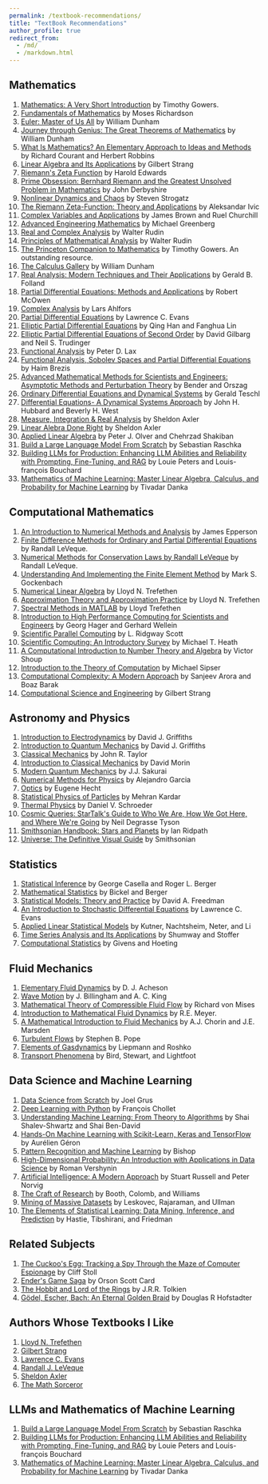 ```yaml
---
permalink: /textbook-recommendations/
title: "TextBook Recommendations"
author_profile: true
redirect_from: 
  - /md/
  - /markdown.html
---
```


## Mathematics

1. [Mathematics: A Very Short Introduction](http://www.amazon.com/Mathematics-Short-Introduction-Timothy-Gowers/dp/0192853619/ref=sr_1_1?s=books&ie=UTF8&qid=1460313156&sr=1-1&keywords=Mathematics+A+very+short+introduction) by Timothy Gowers.
2. [Fundamentals of Mathematics](http://www.amazon.com/Fundamentals-Mathematics-Moses-Richardson-Leonard/dp/0023996900/ref=sr_1_1?s=books&ie=UTF8&qid=1460313204&sr=1-1&keywords=Fundamentals+of+Mathematics+moses) by Moses Richardson
3. [Euler: Master of Us All](http://www.amazon.com/Euler-Master-Dolciani-Mathematical-Expositions/dp/0883853280/ref=sr_1_1?s=books&ie=UTF8&qid=1460313245&sr=1-1&keywords=Euler+master+of+us+all) by William Dunham
4. [Journey through Genius: The Great Theorems of Mathematics](http://www.amazon.com/Journey-through-Genius-Theorems-Mathematics/dp/014014739X/ref=sr_1_1?s=books&ie=UTF8&qid=1460313277&sr=1-1&keywords=Journey+through+Genius) by William Dunham
5. [What Is Mathematics? An Elementary Approach to Ideas and Methods](http://www.amazon.com/Mathematics-Elementary-Approach-Ideas-Methods/dp/0195105192/ref=sr_1_1?s=books&ie=UTF8&qid=1460313352&sr=1-1&keywords=What+is+Mathematics%3F) by Richard Courant and Herbert Robbins
6. [Linear Algebra and Its Applications](http://www.amazon.com/Linear-Algebra-Its-Applications-4th/dp/0030105676/ref=sr_1_3?s=books&ie=UTF8&qid=1460313383&sr=1-3&keywords=linear+algebra+strang) by Gilbert Strang
7. [Riemann's Zeta Function](http://www.amazon.com/Riemanns-Zeta-Function-Harold-Edwards/dp/0486417409/ref=sr_1_1?s=books&ie=UTF8&qid=1460313437&sr=1-1&keywords=Riemann%27s+Zeta+Function) by Harold Edwards
8. [Prime Obsession: Bernhard Riemann and the Greatest Unsolved Problem in Mathematics](http://www.amazon.com/Prime-Obsession-Bernhard-Greatest-Mathematics/dp/0452285259/ref=sr_1_2?s=books&rps=1&ie=UTF8&qid=1460313469&sr=1-2&keywords=Prime+Obsession) by John Derbyshire
9. [Nonlinear Dynamics and Chaos](http://www.amazon.com/Nonlinear-Dynamics-Chaos-Applications-Nonlinearity/dp/0813349109/ref=sr_1_1?s=books&ie=UTF8&qid=1460313505&sr=1-1&keywords=Nonlinear+Dynamics+and+Chaos) by Steven Strogatz
10. [The Riemann Zeta-Function: Theory and Applications](http://www.amazon.com/Riemann-Zeta-Function-Theory-Applications-Mathematics/dp/0486428133/ref=sr_1_2?s=books&ie=UTF8&qid=1460313549&sr=1-2&keywords=The+Riemann+Zeta-Function) by Aleksandar Ivic
11. [Complex Variables and Applications](http://www.amazon.com/Complex-Variables-Applications-James-Brown/dp/0073051942/ref=sr_1_2?s=books&ie=UTF8&qid=1460313577&sr=1-2&keywords=Complex+variables+brown) by James Brown and Ruel Churchill
12. [Advanced Engineering Mathematics](http://www.amazon.com/Advanced-Engineering-Mathematics-Michael-Greenberg/dp/0133214311/ref=sr_1_1?s=books&ie=UTF8&qid=1460313647&sr=1-1&keywords=Advanced+Engineering+Mathematics+Greenberg) by Michael Greenberg
13. [Real and Complex Analysis](http://www.amazon.com/Real-Complex-Analysis-Higher-Mathematics/dp/0070542341/ref=sr_1_2?s=books&ie=UTF8&qid=1460313676&sr=1-2&keywords=Real+and+Complex+Analysis+rudin) by Walter Rudin
14. [Principles of Mathematical Analysis](https://www.amazon.com/gp/product/007054235X/ref=dbs_a_def_rwt_bibl_vppi_i1) by Walter Rudin
15. [The Princeton Companion to Mathematics](https://www.amazon.com/Princeton-Companion-Mathematics-Timothy-Gowers/dp/0691118809) by Timothy Gowers. An outstanding resource.
16. [The Calculus Gallery](https://www.amazon.com/Calculus-Gallery-Masterpieces-Newton-Lebesgue/dp/0691136262) by William Dunham
17. [Real Analysis: Modern Techniques and Their Applications](https://www.amazon.com/Real-Analysis-Modern-Techniques-Applications/dp/0471317160) by Gerald B. Folland
18. [Partial Differential Equations: Methods and Applications](https://www.amazon.com/Partial-Differential-Equations-Methods-Applications/dp/0130093351) by Robert McOwen
19. [Complex Analysis](https://www.amazon.com/Complex-Analysis-Lars-Ahlfors/dp/0070006571) by Lars Ahlfors
20. [Partial Differential Equations](https://www.amazon.com/gp/product/0821849743/ref=dbs_a_def_rwt_bibl_vppi_i0) by Lawrence C. Evans
21. [Elliptic Partial Differential Equations](https://www.amazon.com/Elliptic-Partial-Differential-Equations-Courant/dp/0821853139) by Qing Han and Fanghua Lin
22. [Elliptic Partial Differential Equations of Second Order](https://www.amazon.com/Elliptic-Partial-Differential-Equations-Second/dp/3540411607) by David Gilbarg and Neil S. Trudinger
23. [Functional Analysis](https://www.amazon.com/Functional-Analysis-Peter-D-Lax/dp/0471556041) by Peter D. Lax
24. [Functional Analysis, Sobolev Spaces and Partial Differential Equations](https://www.amazon.com/Functional-Analysis-Differential-Equations-Universitext/dp/0387709134) by Haim Brezis
25. [Advanced Mathematical Methods for Scientists and Engineers: Asymptotic Methods and Perturbation Theory](https://www.amazon.com/Advanced-Mathematical-Methods-Scientists-Engineers/dp/0387989315) by Bender and Orszag
26. [Ordinary Differential Equations and Dynamical Systems](https://www.mat.univie.ac.at/~gerald/ftp/book-ode/ode.pdf) by Gerald Teschl
27. [Differential Equations- A Dynamical Systems Approach](https://www.amazon.com/Differential-Equations-Dynamical-Approach-Mathematics/dp/0387972862) by John H. Hubbard and Beverly H. West
28. [Measure, Integration & Real Analysis](https://measure.axler.net/) by Sheldon Axler
29. [Linear Alebra Done Right](https://www.amazon.com/Linear-Algebra-Right-Undergraduate-Mathematics/dp/3319110799/ref=sr_1_1?crid=1XTALQBH1EG1U&keywords=Linear+Algebra+done+right&qid=1700942687&s=books&sprefix=linear+algebra+done+right%2Cstripbooks%2C119&sr=1-1) by Sheldon Axler
30. [Applied Linear Algebra](https://link.springer.com/book/10.1007/978-3-319-91041-3) by Peter J. Olver and Chehrzad Shakiban
31. [Build a Large Language Model From Scratch](https://www.manning.com/books/build-a-large-language-model-from-scratch) by Sebastian Raschka
32. [Building LLMs for Production: Enhancing LLM Abilities and Reliability with Prompting, Fine-Tuning, and RAG](https://www.amazon.com/Building-LLMs-Production-Reliability-Fine-Tuning/dp/B0D4FFPFW8) by Louie Peters and Louis-françois Bouchard
33. [Mathematics of Machine Learning: Master Linear Algebra, Calculus, and Probability for Machine Learning](https://www.amazon.com/Mathematics-Machine-Learning-Calculus-Probability/dp/1837027870) by Tivadar Danka



## Computational Mathematics
1. [An Introduction to Numerical Methods and Analysis](http://www.amazon.com/Introduction-Numerical-Methods-Analysis/dp/1118367596/ref=sr_1_1?s=books&ie=UTF8&qid=1460313320&sr=1-1&keywords=Introduction+to+Numerical+Methods+and+Analysis+epperson) by James Epperson
2. [Finite Difference Methods for Ordinary and Partial Differential Equations](https://www.amazon.com/Difference-Methods-Ordinary-Differential-Equations/dp/0898716292) by Randall LeVeque.
3. [Numerical Methods for Conservation Laws by Randall LeVeque](https://www.amazon.com/Numerical-Methods-Conservation-Randall-LeVeque/dp/3764327235/ref=sr_1_2?qid=1700674089&refinements=p_27%3ARandall%20LeVeque&s=books&sr=1-2) by Randall LeVeque.
4. [Understanding And Implementing the Finite Element Method](https://www.amazon.com/Understanding-Implementing-Finite-Element-Method/dp/0898716144) by Mark S. Gockenbach
5. [Numerical Linear Algebra](https://www.amazon.com/dp/0898713617/?tag=stackoverflow17-20) by Lloyd N. Trefethen
6. [Approximation Theory and Approximation Practice](https://www.amazon.com/Approximation-Theory-Practice-Applied-Mathematics/dp/1611972396) by Lloyd N. Trefethen
7. [Spectral Methods in MATLAB](https://people.maths.ox.ac.uk/trefethen/spectral.html) by Lloyd Trefethen
8. [Introduction to High Performance Computing for Scientists and Engineers](https://www.amazon.com/Introduction-Performance-Computing-Scientists-Computational/dp/143981192X) by Georg Hager and Gerhard Wellein
9. [Scientific Parallel Computing](https://www.amazon.com/Scientific-Parallel-Computing-Ridgway-Scott/dp/069111935X) by L. Ridgway Scott
10. [Scientific Computing: An Introductory Survey](https://www.amazon.com/Scientific-Computing-Introductory-Survey-Revised/dp/1611975573) by Michael T. Heath
11. [A Computational Introduction to Number Theory and Algebra](https://compmath.files.wordpress.com/2008/08/computational_introduction-to-number_theory_and_algebra.pdf) by Victor Shoup
12. [Introduction to the Theory of Computation](https://www.amazon.com/Introduction-Theory-Computation-Michael-Sipser/dp/113318779X) by Michael Sipser
13. [Computational Complexity: A Modern Approach](https://www.amazon.com/Computational-Complexity-Approach-Sanjeev-Arora/dp/0521424267) by Sanjeev Arora and Boaz Barak
14. [Computational Science and Engineering](https://www.amazon.com/Computational-Science-Engineering-Gilbert-Strang/dp/0961408812) by Gilbert Strang

## Astronomy and Physics
1. [Introduction to Electrodynamics](https://www.amazon.com/Introduction-Electrodynamics-David-J-Griffiths/dp/1108420419?&linkCode=sl1&tag=abakcus-20&linkId=0b2ded00747821a20d283f7f906f5120&language=en_US&ref_=as_li_ss_tl) by David J. Griffiths
2. [Introduction to Quantum Mechanics](https://www.amazon.com/Introduction-Quantum-Mechanics-David-Griffiths/dp/1107189632/ref=sr_1_1?crid=YYI0MHUF339G&keywords=Introduction+to+Quantum+Mechanics&qid=1681788312&s=books&sprefix=introduction+to+quantum+mechanics%2Cstripbooks%2C448&sr=1-1&ufe=app_do%3Aamzn1.fos.18ed3cb5-28d5-4975-8bc7-93deae8f9840) by David J. Griffiths
3. [Classical Mechanics](https://www.amazon.com/Classical-Mechanics-CLASSICAL-MECHANICS-Hardcover/dp/B00SLS9J5U?&linkCode=sl1&tag=abakcus-20&linkId=c271059fc6d25e3d2dfeac3e3044c1a7&language=en_US&ref_=as_li_ss_tl) by John R. Taylor
4. [Introduction to Classical Mechanics](https://www.amazon.com/Introduction-Classical-Mechanics-Problems-Solutions/dp/0521876222?&linkCode=sl1&tag=abakcus-20&linkId=9f6b888fb7de2c24f0f276c22cedcd18&language=en_US&ref_=as_li_ss_tl) by David Morin
5. [Modern Quantum Mechanics](https://www.amazon.com/Modern-Quantum-Mechanics-Revised-Sakurai/dp/0201539292?&linkCode=sl1&tag=abakcus-20&linkId=807ea7ddc8f2c04377058e81c940c072&language=en_US&ref_=as_li_ss_tl) by J.J. Sakurai
6. [Numerical Methods for Physics](https://www.amazon.com/Numerical-Methods-Physics-Python-Alejandro/dp/1548865494?&linkCode=sl1&tag=abakcus-20&linkId=9c37cc06115e9bd42f87232dfd4e183c&language=en_US&ref_=as_li_ss_tl) by Alejandro Garcia
7. [Optics](https://www.amazon.com/Optics-5th-Eugene-Hecht/dp/0133977226?&linkCode=sl1&tag=abakcus-20&linkId=f5458e53a04bfc6faa4496e12688d1a7&language=en_US&ref_=as_li_ss_tl) by Eugene Hecht
8. [Statistical Physics of Particles](https://www.amazon.com/Statistical-Physics-Particles-Mehran-Kardar/dp/0521873428?&linkCode=sl1&tag=abakcus-20&linkId=8dcc8e1107a8e1b2b53a091f2430a80b&language=en_US&ref_=as_li_ss_tl) by Mehran Kardar
9. [Thermal Physics](https://www.amazon.com/Introduction-Thermal-Physics-Daniel-Schroeder/dp/0192895559?&linkCode=sl1&tag=abakcus-20&linkId=0870f14a026ff09905cb38df55db342e&language=en_US&ref_=as_li_ss_tl) by Daniel V. Schroeder
10. [Cosmic Queries: StarTalk's Guide to Who We Are, How We Got Here, and Where We're Going](https://www.amazon.com/Cosmic-Queries-StarTalks-Guide-Where/dp/1426221770) by Neil Degrasse Tyson
11. [Smithsonian Handbook: Stars and Planets](https://www.amazon.com/Smithsonian-Handbooks-Stars-Planets/dp/0789489880/ref=sr_1_sc_1?s=books&ie=UTF8&qid=1460313755&sr=1-1-spell&keywords=Stars+and+Planetrs+Smithsonian) by Ian Ridpath
12. [Universe: The Definitive Visual Guide](https://www.amazon.com/Universe-Robert-Dinwiddie/dp/0756698413) by Smithsonian


## Statistics 
1. [Statistical Inference](https://www.amazon.com/Statistical-Inference-George-Casella/dp/0534243126) by George Casella and  Roger L. Berger 
2. [Mathematical Statistics](https://www.amazon.com/Mathematical-Statistics-Basic-Selected-Topics/dp/0132306379/) by Bickel and Berger 
3. [Statistical Models: Theory and Practice](https://www.amazon.com/Statistical-Models-Practice-David-Freedman/dp/0521743850) by David A. Freedman
4. [An Introduction to Stochastic Differential Equations](https://www.amazon.com/Introduction-Stochastic-Differential-Equations/dp/1470410540) by Lawrence C. Evans
5. [Applied Linear Statistical Models](https://www.amazon.com/Applied-Linear-Statistical-Models-Michael/dp/007310874X) by Kutner, Nachtsheim, Neter, and Li  
6. [Time Series Analysis and Its Applications](https://www.amazon.com/Time-Analysis-Its-Applications-Statistics/dp/3319524518) by Shumway and Stoffer 
7. [Computational Statistics](https://www.amazon.com/Computational-Statistics-Geof-H-Givens/dp/0470533315) by Givens and Hoeting


## Fluid Mechanics
1. [Elementary Fluid Dynamics](https://www.amazon.com/Elementary-Dynamics-Applied-Mathematics-Computing/dp/0198596790) by D. J. Acheson
2. [Wave Motion](https://www.amazon.com/Motion-Cambridge-Texts-Applied-Mathematics/dp/0521634504) by J. Billingham and A. C. King
3. [Mathematical Theory of Compressible Fluid Flow](https://rads.stackoverflow.com/amzn/click/com/0486439410) by Richard von Mises
4. [Introduction to Mathematical Fluid Dynamics](https://rads.stackoverflow.com/amzn/click/com/0486615545) by R.E. Meyer.
5. [A Mathematical Introduction to Fluid Mechanics](https://rads.stackoverflow.com/amzn/click/com/0387979182) by A.J. Chorin and J.E. Marsden
6. [Turbulent Flows](https://www.amazon.com/Turbulent-Flows-Stephen-B-Pope/dp/0521598869) by Stephen B. Pope
7. [Elements of Gasdynamics](https://www.amazon.com/Elements-Gasdynamics-H-W-Liepmann/dp/0486419630) by Liepmann and Roshko 
8. [Transport Phenomena](https://www.amazon.com/Transport-Phenomena-R-Byron-Bird/dp/047107392X) by Bird, Stewart, and Lightfoot


## Data Science and Machine Learning
1. [Data Science from Scratch](https://www.amazon.com/Data-Science-Scratch-Principles-Python/dp/1492041130) by Joel Grus
2. [Deep Learning with Python](https://www.manning.com/books/deep-learning-with-python-second-edition) by François Chollet
3. [Understanding Machine Learning: From Theory to Algorithms](https://www.amazon.com/Understanding-Machine-Learning-Theory-Algorithms/dp/1107057132) by  Shai Shalev-Shwartz and  Shai Ben-David
4. [Hands-On Machine Learning with Scikit-Learn, Keras and TensorFlow](https://www.amazon.com/Hands-Machine-Learning-Scikit-Learn-TensorFlow/dp/1492032646) by Aurélien Géron
5. [Pattern Recognition and Machine Learning](https://www.amazon.com/Pattern-Recognition-Learning-Information-Statistics/dp/0387310738) by Bishop 
6. [High-Dimensional Probability: An Introduction with Applications in Data Science](https://www.amazon.com/High-Dimensional-Probability-Introduction-Applications-Probabilistic/dp/1108415199/) by Roman Vershynin
7. [Artificial Intelligence: A Modern Approach](https://www.amazon.com/Artificial-Intelligence-Modern-Approach-3rd/dp/0136042597) by Stuart Russell and Peter Norvig
8. [The Craft of Research](https://www.amazon.com/Research-Chicago-Writing-Editing-Publishing/dp/0226065669) by Booth, Colomb, and Williams
9. [Mining of Massive Datasets](https://www.amazon.com/Mining-Massive-Datasets-Jure-Leskovec/dp/1107077230) by Leskovec, Rajaraman, and Ullman
10. [The Elements of Statistical Learning: Data Mining, Inference, and Prediction](https://www.amazon.com/Elements-Statistical-Learning-Prediction-Statistics/dp/0387848576) by Hastie, Tibshirani, and Friedman

## Related Subjects
1. [The Cuckoo's Egg: Tracking a Spy Through the Maze of Computer Espionage](http://www.amazon.com/Cuckoos-Egg-Tracking-Computer-Espionage/dp/1416507787/ref=sr_1_1?s=books&ie=UTF8&qid=1460313724&sr=1-1&keywords=The+Cuckoo%27s+Egg) by Cliff Stoll
2. [Ender's Game Saga](https://www.goodreads.com/series/43963-ender-s-saga) by Orson Scott Card
3. [The Hobbit and Lord of the Rings](https://www.amazon.com/J-R-R-Tolkien-4-Book-Boxed-Set/dp/0345538374) by J.R.R. Tolkien 
4. [Gödel, Escher, Bach: An Eternal Golden Braid](https://www.amazon.com/G%C3%B6del-Escher-Bach-Eternal-Golden/dp/0465026567/ref=sr_1_1?crid=FXSAGC5IJF5I&keywords=Godel+Escher+Batch&qid=1700942152&s=books&sprefix=godel+escher+batch%2Cstripbooks%2C116&sr=1-1) by Douglas R Hofstadter

## Authors Whose Textbooks I Like
1. [Lloyd N. Trefethen](https://people.maths.ox.ac.uk/trefethen/papers.html)
2. [Gilbert Strang](https://math.mit.edu/~gs/papers/papers.html)
3. [Lawrence C. Evans](https://math.berkeley.edu/~evans/)
4. [Randall J. LeVeque](https://faculty.washington.edu/rjl/booksnotes.html)
5. [Sheldon Axler](https://www.axler.net/books.html)
6. [The Math Sorceror](https://www.youtube.com/@TheMathSorcerer)

## LLMs and Mathematics of Machine Learning
1. [Build a Large Language Model From Scratch](https://www.manning.com/books/build-a-large-language-model-from-scratch) by Sebastian Raschka
2. [Building LLMs for Production: Enhancing LLM Abilities and Reliability with Prompting, Fine-Tuning, and RAG](https://www.amazon.com/Building-LLMs-Production-Reliability-Fine-Tuning/dp/B0D4FFPFW8) by Louie Peters and Louis-françois Bouchard
3. [Mathematics of Machine Learning: Master Linear Algebra, Calculus, and Probability for Machine Learning](https://www.amazon.com/Mathematics-Machine-Learning-Calculus-Probability/dp/1837027870) by Tivadar Danka

